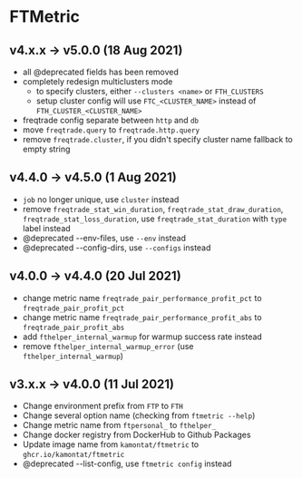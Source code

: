 # FTMetric

## v4.x.x -> v5.0.0 (18 Aug 2021)

- all @deprecated fields has been removed
- completely redesign multiclusters mode
  - to specify clusters, either `--clusters <name>` or `FTH_CLUSTERS`
  - setup cluster config will use `FTC_<CLUSTER_NAME>` instead of `FTH_CLUSTER_<CLUSTER_NAME>`
- freqtrade config separate between `http` and `db`
- move `freqtrade.query` to `freqtrade.http.query`
- remove `freqtrade.cluster`, if you didn't specify cluster name fallback to empty string

## v4.4.0 -> v4.5.0 (1 Aug 2021)

- `job` no longer unique, use `cluster` instead
- remove `freqtrade_stat_win_duration`, `freqtrade_stat_draw_duration`, `freqtrade_stat_loss_duration`, use `freqtrade_stat_duration` with `type` label instead
- @deprecated --env-files, use `--env` instead
- @deprecated --config-dirs, use `--configs` instead

## v4.0.0 -> v4.4.0 (20 Jul 2021)

- change metric name `freqtrade_pair_performance_profit_pct` to `freqtrade_pair_profit_pct`
- change metric name `freqtrade_pair_performance_profit_abs` to `freqtrade_pair_profit_abs`
- add `fthelper_internal_warmup` for warmup success rate instead
- remove `fthelper_internal_warmup_error` (use `fthelper_internal_warmup`)

## v3.x.x -> v4.0.0 (11 Jul 2021)

- Change environment prefix from `FTP` to `FTH`
- Change several option name (checking from `ftmetric --help`)
- Change metric name from `ftpersonal_` to `fthelper_`
- Change docker registry from DockerHub to Github Packages
- Update image name from `kamontat/ftmetric` to `ghcr.io/kamontat/ftmetric`
- @deprecated --list-config, use `ftmetric config` instead
